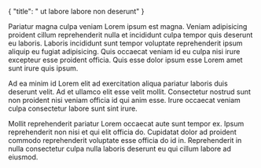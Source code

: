 {
  "title": " ut labore labore non deserunt"
}

Pariatur magna culpa veniam Lorem ipsum est magna. Veniam adipisicing proident cillum reprehenderit nulla et incididunt culpa tempor quis deserunt eu laboris. Laboris incididunt sunt tempor voluptate reprehenderit ipsum aliquip eu fugiat adipisicing. Quis occaecat veniam id eu culpa nisi irure excepteur esse proident officia. Quis esse dolor ipsum esse Lorem amet sunt irure quis ipsum.

Ad ea minim id Lorem elit ad exercitation aliqua pariatur laboris duis deserunt velit. Ad et ullamco elit esse velit mollit. Consectetur nostrud sunt non proident nisi veniam officia id qui anim esse. Irure occaecat veniam culpa consectetur labore sunt sint irure.

Mollit reprehenderit pariatur Lorem occaecat aute sunt tempor ex. Ipsum reprehenderit non nisi et qui elit officia do. Cupidatat dolor ad proident commodo reprehenderit voluptate esse officia do id in. Reprehenderit in nulla consectetur culpa nulla laboris deserunt eu qui cillum labore ad eiusmod.